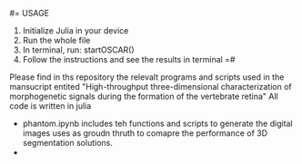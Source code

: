 #=
USAGE
1. Initialize Julia in your device
2. Run the whole file
3. In terminal, run:
    startOSCAR()
4. Follow the instructions and see the results in terminal
=#





Please find in ths repository the relevalt programs and scripts used in the mansucript entited "High-throughput three-dimensional characterization of morphogenetic signals during the formation of the vertebrate retina"
All code is written in julia 
- phantom.ipynb includes teh functions and scripts to generate the digital images uses as groudn thruth to comapre the performance of 3D segmentation solutions.
- 
